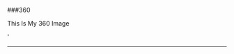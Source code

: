 ###360

This Is My 360 Image

<script src="//360.vizor.io/scripts/embed.js" data-vizorurl="https://360.vizor.io/embed/v/gpld" ></script>'

***
